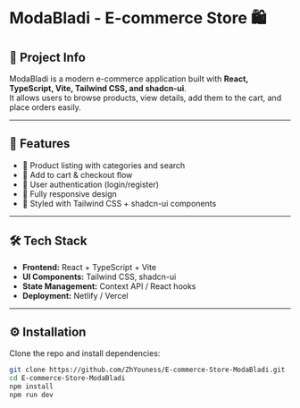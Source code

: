 # ModaBladi - E-commerce Store 🛍️

## 📌 Project Info
ModaBladi is a modern e-commerce application built with **React, TypeScript, Vite, Tailwind CSS, and shadcn-ui**.  
It allows users to browse products, view details, add them to the cart, and place orders easily.

---

## 🚀 Features
- 🔎 Product listing with categories and search  
- 🛒 Add to cart & checkout flow  
- 👤 User authentication (login/register)  
- 📱 Fully responsive design  
- 🎨 Styled with Tailwind CSS + shadcn-ui components  

---

## 🛠️ Tech Stack
- **Frontend:** React + TypeScript + Vite  
- **UI Components:** Tailwind CSS, shadcn-ui  
- **State Management:** Context API / React hooks  
- **Deployment:** Netlify / Vercel  

---

## ⚙️ Installation
Clone the repo and install dependencies:

```sh
git clone https://github.com/ZhYouness/E-commerce-Store-ModaBladi.git
cd E-commerce-Store-ModaBladi
npm install
npm run dev
